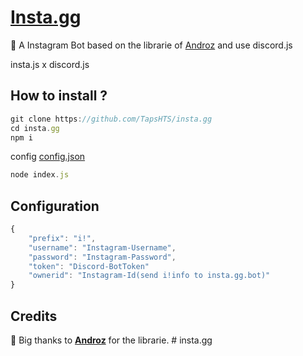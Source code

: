 # [Insta.gg](https://www.instagram.com/insta.gg.bot/)

💬 A Instagram Bot based on the librarie of [Androz](https://www.npmjs.com/package/@androz2091/insta.js) and use discord.js 

insta.js x discord.js

## How to install ?

```js
git clone https://github.com/TapsHTS/insta.gg
cd insta.gg
npm i
```
config [config.json](https://github.com/TapsHTS/insta.gg/blob/master/README.md#configuration)
```js
node index.js

```

## Configuration

```js
{
    "prefix": "i!",
    "username": "Instagram-Username",
    "password": "Instagram-Password",
    "token": "Discord-BotToken"
    "ownerid": "Instagram-Id(send i!info to insta.gg.bot)"
}

```

## Credits

🧡 Big thanks to **[Androz](https://github.com/Androz2091)** for the librarie.
#   i n s t a . g g  
 